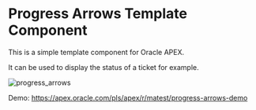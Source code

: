 # Progress Arrows Template Component
This is a simple template component for Oracle APEX. 

It can be used to display the status of a ticket for example.

![progress_arrows](https://github.com/mic501/progress_arrows/assets/149264797/4690b75c-9641-410a-a0a9-cb23c4a65ad3)

Demo: https://apex.oracle.com/pls/apex/r/matest/progress-arrows-demo
